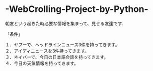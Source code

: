 # -WebCrolling-Project-by-Python-
朝友という起きた時必要な情報を集まって、見せる友達です.

「条件」

１．ヤフーで、ヘッドラインニュース3件を持ってきます。  
２．アイディニュースを3件持ってきます。　  
３．ネイバーで、今日の日本語会話を持ってきます。  
４．今日の天気情報を持ってきます。　　
